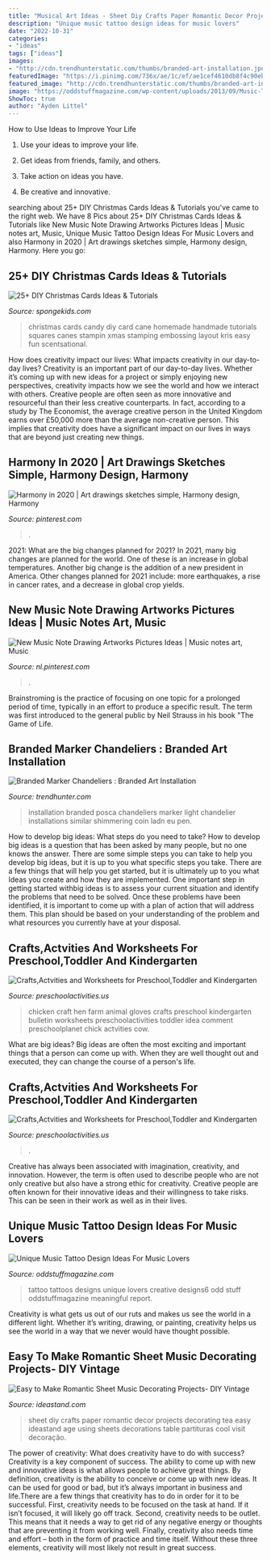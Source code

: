 ```yaml
---
title: "Musical Art Ideas - Sheet Diy Crafts Paper Romantic Decor Projects Decorating Tea Easy Ideastand Age Using Sheets Decorations Table Partituras Cool Visit Decoração"
description: "Unique music tattoo design ideas for music lovers"
date: "2022-10-31"
categories:
- "ideas"
tags: ["ideas"]
images:
- "http://cdn.trendhunterstatic.com/thumbs/branded-art-installation.jpeg"
featuredImage: "https://i.pinimg.com/736x/ae/1c/ef/ae1cef4610db8f4c90eb615bd98c221b.jpg"
featured_image: "http://cdn.trendhunterstatic.com/thumbs/branded-art-installation.jpeg"
image: "https://oddstuffmagazine.com/wp-content/uploads/2013/09/Music-Tattoos-8-597x800.jpg"
ShowToc: true
author: "Ayden Littel"
---
```



How to Use Ideas to Improve Your Life
1. Use your ideas to improve your life.
2. Get ideas from friends, family, and others.

3. Take action on ideas you have.

4. Be creative and innovative.

	

		
searching about 25+ DIY Christmas Cards Ideas &amp; Tutorials you've came to the right web. We have 8 Pics about 25+ DIY Christmas Cards Ideas &amp; Tutorials like New Music Note Drawing Artworks Pictures Ideas | Music notes art, Music, Unique Music Tattoo Design Ideas For Music Lovers and also Harmony in 2020 | Art drawings sketches simple, Harmony design, Harmony. Here you go:
		
    
## 25+ DIY Christmas Cards Ideas &amp; Tutorials

<img loading=lazy src="http://spongekids.com/wp-content/uploads/2016/10/diy-christmas-cards/4-diy-christmas-cards.jpg" onerror="this.onerror=null;this.src='https://tse4.mm.bing.net/th?id=OIP.Eaq7rt0qODG1Xpko_NNhHwHaKA&amp;pid=15.1';" alt="25+ DIY Christmas Cards Ideas &amp; Tutorials">

_Source: spongekids.com_

>christmas cards candy diy card cane homemade handmade tutorials squares canes stampin xmas stamping embossing layout kris easy fun scentsational. 

	

How does creativity impact our lives: What impacts creativity in our day-to-day lives?
Creativity is an important part of our day-to-day lives. Whether it’s coming up with new ideas for a project or simply enjoying new perspectives, creativity impacts how we see the world and how we interact with others. Creative people are often seen as more innovative and resourceful than their less creative counterparts. In fact, according to a study by The Economist, the average creative person in the United Kingdom earns over £50,000 more than the average non-creative person. This implies that creativity does have a significant impact on our lives in ways that are beyond just creating new things.

    
## Harmony In 2020 | Art Drawings Sketches Simple, Harmony Design, Harmony

<img loading=lazy src="https://i.pinimg.com/736x/cd/cc/35/cdcc3550209c34ca74c9fca49c88736c.jpg" onerror="this.onerror=null;this.src='https://tse3.mm.bing.net/th?id=OIP.gzAG25XmGUIK5xoWhy_HGQHaFj&amp;pid=15.1';" alt="Harmony in 2020 | Art drawings sketches simple, Harmony design, Harmony">

_Source: pinterest.com_

>. 

	

2021: What are the big changes planned for 2021?
In 2021, many big changes are planned for the world. One of these is an increase in global temperatures. Another big change is the addition of a new president in America. Other changes planned for 2021 include: more earthquakes, a rise in cancer rates, and a decrease in global crop yields.

    
## New Music Note Drawing Artworks Pictures Ideas | Music Notes Art, Music

<img loading=lazy src="https://i.pinimg.com/736x/ae/1c/ef/ae1cef4610db8f4c90eb615bd98c221b.jpg" onerror="this.onerror=null;this.src='https://tse2.mm.bing.net/th?id=OIP.vtlGmDj2ocUHW5l6KL_djwAAAA&amp;pid=15.1';" alt="New Music Note Drawing Artworks Pictures Ideas | Music notes art, Music">

_Source: nl.pinterest.com_

>. 

	

Brainstroming is the practice of focusing on one topic for a prolonged period of time, typically in an effort to produce a specific result. The term was first introduced to the general public by Neil Strauss in his book "The Game of Life.

    
## Branded Marker Chandeliers : Branded Art Installation

<img loading=lazy src="http://cdn.trendhunterstatic.com/thumbs/branded-art-installation.jpeg" onerror="this.onerror=null;this.src='https://tse3.mm.bing.net/th?id=OIP.2kPQcfezND5JbmcLm9bJLAHaJ4&amp;pid=15.1';" alt="Branded Marker Chandeliers : Branded Art Installation">

_Source: trendhunter.com_

>installation branded posca chandeliers marker light chandelier installations similar shimmering coin ladn eu pen. 

	

How to develop big ideas: What steps do you need to take?
How to develop big ideas is a question that has been asked by many people, but no one knows the answer. There are some simple steps you can take to help you develop big ideas, but it is up to you what specific steps you take. There are a few things that will help you get started, but it is ultimately up to you what Ideas you create and how they are implemented.
One important step in getting started withbig ideas is to assess your current situation and identify the problems that need to be solved. Once these problems have been identified, it is important to come up with a plan of action that will address them. This plan should be based on your understanding of the problem and what resources you currently have at your disposal.

    
## Crafts,Actvities And Worksheets For Preschool,Toddler And Kindergarten

<img loading=lazy src="http://www.preschoolactivities.us/wp-content/uploads/2015/03/gloves-hen-craft.jpg" onerror="this.onerror=null;this.src='https://tse1.mm.bing.net/th?id=OIP.LBNdXbkGb6nGFvp73H4NGwHaFj&amp;pid=15.1';" alt="Crafts,Actvities and Worksheets for Preschool,Toddler and Kindergarten">

_Source: preschoolactivities.us_

>chicken craft hen farm animal gloves crafts preschool kindergarten bulletin worksheets preschoolactivities toddler idea comment preschoolplanet chick actvities cow. 

	

What are big ideas?
Big ideas are often the most exciting and important things that a person can come up with. When they are well thought out and executed, they can change the course of a person's life.

    
## Crafts,Actvities And Worksheets For Preschool,Toddler And Kindergarten

<img loading=lazy src="https://www.preschoolactivities.us/wp-content/uploads/2015/04/Paper-plate-fish-craft.jpg" onerror="this.onerror=null;this.src='https://tse3.mm.bing.net/th?id=OIP.pAiS9ASzM10b8gWRqD_BpwHaJ6&amp;pid=15.1';" alt="Crafts,Actvities and Worksheets for Preschool,Toddler and Kindergarten">

_Source: preschoolactivities.us_

>. 

	

Creative has always been associated with imagination, creativity, and innovation. However, the term is often used to describe people who are not only creative but also have a strong ethic for creativity. Creative people are often known for their innovative ideas and their willingness to take risks. This can be seen in their work as well as in their lives.

    
## Unique Music Tattoo Design Ideas For Music Lovers

<img loading=lazy src="https://oddstuffmagazine.com/wp-content/uploads/2013/09/Music-Tattoos-8-597x800.jpg" onerror="this.onerror=null;this.src='https://tse1.mm.bing.net/th?id=OIP.DtE__Mti6fHq4xikL-yc7wHaJ7&amp;pid=15.1';" alt="Unique Music Tattoo Design Ideas For Music Lovers">

_Source: oddstuffmagazine.com_

>tattoo tattoos designs unique lovers creative designs6 odd stuff oddstuffmagazine meaningful report. 

	

Creativity is what gets us out of our ruts and makes us see the world in a different light. Whether it’s writing, drawing, or painting, creativity helps us see the world in a way that we never would have thought possible.

    
## Easy To Make Romantic Sheet Music Decorating Projects- DIY Vintage

<img loading=lazy src="http://ideastand.com/wp-content/uploads/2016/05/sheet-music-decor/42-romantic-sheet-music-decorating-ideas.jpg" onerror="this.onerror=null;this.src='https://tse3.mm.bing.net/th?id=OIP.5DM-ZDgT1wcCr_p8kvf6_AHaJ4&amp;pid=15.1';" alt="Easy to Make Romantic Sheet Music Decorating Projects- DIY Vintage">

_Source: ideastand.com_

>sheet diy crafts paper romantic decor projects decorating tea easy ideastand age using sheets decorations table partituras cool visit decoração. 

	

The power of creativity: What does creativity have to do with success?
Creativity is a key component of success. The ability to come up with new and innovative ideas is what allows people to achieve great things. By definition, creativity is the ability to conceive or come up with new ideas. It can be used for good or bad, but it’s always important in business and life.There are a few things that creativity has to do in order for it to be successful. First, creativity needs to be focused on the task at hand. If it isn’t focused, it will likely go off track. Second, creativity needs to be outlet. This means that it needs a way to get rid of any negative energy or thoughts that are preventing it from working well. Finally, creativity also needs time and effort – both in the form of practice and time itself. Without these three elements, creativity will most likely not result in great success.

